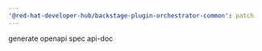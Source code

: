 ```yaml
---
'@red-hat-developer-hub/backstage-plugin-orchestrator-common': patch
---
```


generate openapi spec api-doc

